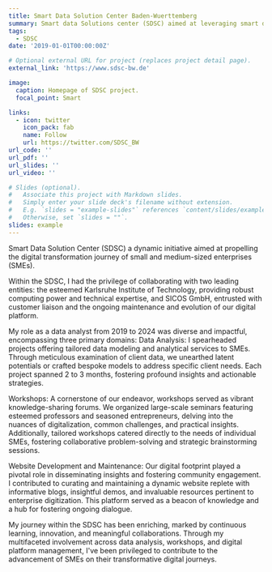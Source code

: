 ```yaml
---
title: Smart Data Solution Center Baden-Wuerttemberg
summary: Smart data Solutions center (SDSC) aimed at leveraging smart data technologies for SMEs in Baden-Württemberg's manufacturing sector. This initiative, supported by the Ministry of Science, Research and Art Baden-Württemberg (MWK), focuses on facilitating SMEs' access to and use of smart data. Through analyzing real industrial datasets, we aim to foster SME awareness and readiness for data innovation, particularly in Industry 4.0 contexts. Our collaboration with companies demonstrates the project's capacity to generate actionable insights and integrate smart technologies into existing systems, promoting data-driven innovation across the region.
tags:
  - SDSC
date: '2019-01-01T00:00:00Z'

# Optional external URL for project (replaces project detail page).
external_link: 'https://www.sdsc-bw.de'

image:
  caption: Homepage of SDSC project.
  focal_point: Smart

links:
  - icon: twitter
    icon_pack: fab
    name: Follow
    url: https://twitter.com/SDSC_BW
url_code: ''
url_pdf: ''
url_slides: ''
url_video: ''

# Slides (optional).
#   Associate this project with Markdown slides.
#   Simply enter your slide deck's filename without extension.
#   E.g. `slides = "example-slides"` references `content/slides/example-slides.md`.
#   Otherwise, set `slides = ""`.
slides: example
---
```


Smart Data Solution Center (SDSC) a dynamic initiative aimed at propelling the digital transformation journey of small and medium-sized enterprises (SMEs).

Within the SDSC, I had the privilege of collaborating with two leading entities: the esteemed Karlsruhe Institute of Technology, providing robust computing power and technical expertise, and SICOS GmbH, entrusted with customer liaison and the ongoing maintenance and evolution of our digital platform.

My role as a data analyst from 2019 to 2024 was diverse and impactful, encompassing three primary domains:
Data Analysis: I spearheaded projects offering tailored data modeling and analytical services to SMEs. Through meticulous examination of client data, we unearthed latent potentials or crafted bespoke models to address specific client needs. Each project spanned 2 to 3 months, fostering profound insights and actionable strategies.

Workshops: A cornerstone of our endeavor, workshops served as vibrant knowledge-sharing forums. We organized large-scale seminars featuring esteemed professors and seasoned entrepreneurs, delving into the nuances of digitalization, common challenges, and practical insights. Additionally, tailored workshops catered directly to the needs of individual SMEs, fostering collaborative problem-solving and strategic brainstorming sessions.

Website Development and Maintenance: Our digital footprint played a pivotal role in disseminating insights and fostering community engagement. I contributed to curating and maintaining a dynamic website replete with informative blogs, insightful demos, and invaluable resources pertinent to enterprise digitization. This platform served as a beacon of knowledge and a hub for fostering ongoing dialogue.

My journey within the SDSC has been enriching, marked by continuous learning, innovation, and meaningful collaborations. Through my multifaceted involvement across data analysis, workshops, and digital platform management, I've been privileged to contribute to the advancement of SMEs on their transformative digital journeys.
<!-- Thank you for joining me on this exciting exploration of my endeavors within the Smart Data Solution Center. Let's continue to innovate, collaborate, and drive meaningful change in the digital landscape together. -->
<!-- Smart Data Solution Center (SDSC)旨在加快中小型企业的数字化转型过程。它通过实践的方式向中小型企业展示数据化的魅力，解答数字化过程中遇到的问题和提出相应的指导。SDSC主要由两个公司进行主导。一个是Karlsruhe Institute of Technolofy, 主要提供算力和技术支援。另一个是sicos gmhb，主要负责和客户的联系以及网站的维护和开发。

SDSC项目主要以三种形式展开工作。第一，数据分析：为具体的中小型企业提供数据建模和分析服务。通过分析客户提供的数据，挖掘数据中的潜力，或针对客户提出的需求进行建模。每个项目持续2到3个月。第二，workshop。分为两种，一种是举办大型研讨会，邀请学校的教授和一些有过数字化经验的企业家进行演讲。主题一般是数字化的发展前景，常见问题和实际经验。这种workshop一般持续一天，一年一次。另一种workshop则是针对具体的中小型企业的。在和企业的主管取得联系后，我们会组织一个小型的workshop，针对企业具体的问题，有针对性的进行讨论，分析和解答。第三，网站。项目维护和一个网站，并在网站中提供了企业数字化相关blog，demo和其他资源。

从2019年到2024年，我以数据分析师的身份加入到这个项目中。并参与到了上述三种不同的工作中。 -->

